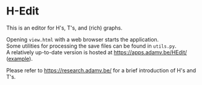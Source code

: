 # H-Edit
This is an editor for H's, T's, and (rich) graphs.

Opening `view.html` with a web browser starts the application.\
Some utilities for processing the save files can be found in `utils.py`.   
A relatively up-to-date version is hosted at https://apps.adamv.be/HEdit/ ([example](https://apps.adamv.be/HEdit/?uri=GPT3CompletionDAG.json&hide_gray&selected=[0]&hide_help)).

Please refer to https://research.adamv.be/ for a brief introduction of H's and T's.
